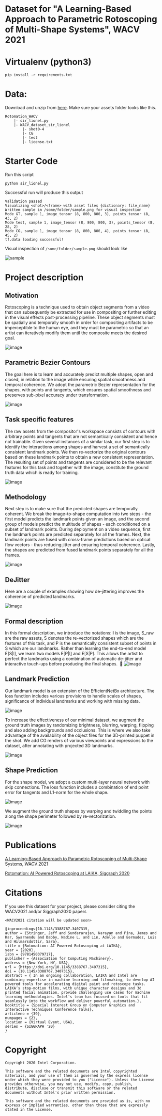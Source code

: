 # Dataset for "A Learning-Based Approach to Parametric Rotoscoping of Multi-Shape Systems", WACV 2021

# Virtualenv (python3)
    
    pip install -r requirements.txt
    
# Data: 

Download and unzip from [here](https://drive.google.com/drive/u/1/folders/15arH8QAIYQV_qcgUpU83MK3aBsW4Pnm9). Make sure your assets folder looks like this.

    Rotomation_WACV
        |- sir_lionel.py
        |- WACV_dataset_sir_lionel
            |- shot0-4
            |- CG
            |- test
            |- license.txt

# Starter Code 

Run this script

    python sir_lionel.py
    
Successful run will produce this output

    Validation passed
    Visualizing <shot>/<frame> with asset files {dictionary: file_name}
    Written sample in /some/folder/sample.png for visual inspection
    Mode GT, sample 1, image_tensor (8, 800, 800, 3), points_tensor (8, 43, 2)
    Mode test, sample 1, image_tensor (8, 800, 800, 3), points_tensor (8, 28, 2)
    Mode CG, sample 1, image_tensor (8, 800, 800, 4), points_tensor (8, 45, 2)
    tf.data loading successful!

Visual inspection of ```/some/folder/sample.png``` should look like

![sample](images/0_sample.png)
      

# Project description

## Motivation
Rotoscoping is a technique used to obtain object segments from a video that can subsequently be extracted for use in compositing or further editing in the visual effects post-processing pipeline. 
These object segments must be spatially and temporally smooth in order for compositing artifacts to be imperceptible to the human eye, and they must be parametric so that an artist can iteratively modify them until the composite meets the desired goal.

![image](images/1_Motivation.png)

## Parametric Bezier Contours
The goal here is to learn and accurately predict multiple shapes, open and closed, in relation to the image while ensuring spatial smoothness and temporal coherence. We adopt the parametric Bezier representation for the shapes, with points and tangents, which ensures spatial smoothness and preserves sub-pixel accuracy under transformation.

![image](images/1_Bezier.png)

## Task specific features
The raw assets from the compositor's workspace consists of contours with arbitrary points and tangents that are not semantically consistent and hence not trainable. Given several instances of a similar task, our first step is to identify the interactions among shapes and harvest a set of semantically consistent landmark points. We then re-vectorize the original contours based on these landmark points to obtain a new consistent representation. The resulting set of points and tangents are considered to be the relevant features for this task and together with the image, constitute the ground truth data which is ready for training.

![image](images/2_raw_data_to_GT_data_transform.gif)

## Methodology
Next step is to make sure that the predicted shapes are temporally coherent. We break the image-to-shape computation into two steps - the first model predicts the landmark points given an image, and the second group of models predict the multitude of shapes - each conditioned on a subset of landmark points. During deployment on a video sequence, first the landmark points are predicted separately for all the frames. Next, the landmark points are fused with cross-frame predictions based on optical flow vectors - thus reducing jitter and ensuring temporal coherence. Lastly, the shapes are predicted from fused landmark points separately for all the frames.

![image](images/3_Methodology.png)

## DeJitter
Here are a couple of examples showing how de-jittering improves the coherence of predicted landmarks.

![image](images/4_deJitter.gif)

## Formal description
In this formal description, we introduce the notations: I is the image, S_raw are the raw assets, S denotes the re-vectorized shapes which are the features of this task, and P is the semantically consistent subset of points in S which are our landmarks. Rather than learning the end-to-end model E[S|I], we learn two models E[P|I] and E[S|P]. This allows the artist to perfect the landmarks using a combination of automatic de-jitter and interactive touch-ups before producing the final shapes. 

![image](images/5_Formal_Methodology.png)

## Landmark Prediction
Our landmark model is an extension of the EfficientNetBx architecture. The loss function includes various provisions to handle scales of shapes, significance of individual landmarks and working with missing data.

![image](images/6_Landmark_Prediction.png)

To increase the effectiveness of our minimal dataset, we augment the ground truth images by randomizing brightness, blurring, warping, flipping and also adding backgrounds and occlusions. This is where we also take advantage of the availability of the object files for the 3D-printed puppet in the shot. We add CG renders of various viewpoints and expressions to the dataset, after annotating with projected 3D landmarks.

![image](images/6_point_model_data_augmentation.gif)

## Shape Prediction
For the shape model, we adopt a custom multi-layer neural network with skip connections. The loss function includes a combination of end point error for tangents and L1-norm for the whole shape.

![image](images/7_Shape_Prediction.png)

We augment the ground truth shapes by warping and twiddling the points along the shape perimeter followed by re-vectorization.

![image](images/7_shape_model_data_augmentation.gif)


# Publications

[A Learning-Based Approach to Parametric Rotoscoping of Multi-Shape Systems, WACV 2021](https://drive.google.com/file/d/1tCR6LI3Pm-5NNOeIeznirbvqNobGNcpK)

[Rotomation: AI Powered Rotoscoping at LAIKA, Siggraph 2020](https://dl.acm.org/doi/pdf/10.1145/3388767.3407315)

      
# Citations

If you use this dataset for your project, please consider citing the WACV2021 and/or Siggraph2020 papers

    <WACV2021 citation will be updated soon>

    @inproceedings{10.1145/3388767.3407315,
    author = {Stringer, Jeff and Sundararajan, Narayan and Pina, James and Kar, Swarnendu and Dabby, Nadine L. and Lin, Adelle and Bermudez, Luis and Hilmarsdottir, Sara},
    title = {Rotomation: AI Powered Rotoscoping at LAIKA},
    year = {2020},
    isbn = {9781450379717},
    publisher = {Association for Computing Machinery},
    address = {New York, NY, USA},
    url = {https://doi.org/10.1145/3388767.3407315},
    doi = {10.1145/3388767.3407315},
    abstract = { In an ongoing collaboration, LAIKA and Intel are combining expertise in machine learning and filmmaking, to develop AI powered tools for accelerating digital paint and rotoscope tasks. LAIKA’s stop-motion films, with unique character designs and 3d printed facial animation, provide challenging use cases for machine learning methodologies. Intel’s team has focused on tools that fit seamlessly into the workflow and deliver powerful automation.},
    booktitle = {Special Interest Group on Computer Graphics and Interactive Techniques Conference Talks},
    articleno = {39},
    numpages = {2},
    location = {Virtual Event, USA},
    series = {SIGGRAPH '20}
    }

# Copyright

    Copyright 2020 Intel Corporation.

    This software and the related documents are Intel copyrighted materials, and your use of them is governed by the express license under which they were provided to you ("License"). Unless the License provides otherwise, you may not use, modify, copy, publish, distribute, disclose or transmit this software or the related documents without Intel's prior written permission.

    This software and the related documents are provided as is, with no express or implied warranties, other than those that are expressly stated in the License.

